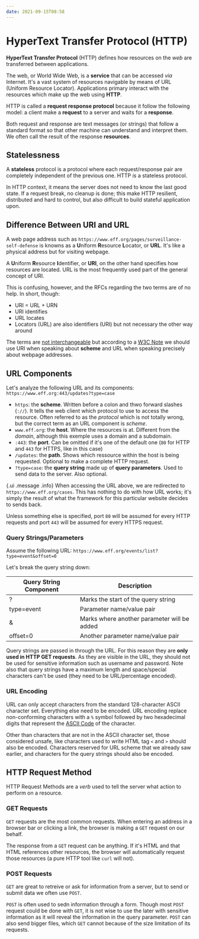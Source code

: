 ```yaml
---
date: 2021-09-15T08:58
---
```


# HyperText Transfer Protocol (HTTP)

**HyperText Transfer Protocol** (HTTP) defines how resources on the _web_
are transferred between applications.

The web, or World Wide Web, is a **service** that can be accessed _via_
Internet. It's a vast system of resources navigable by means of URL
(Uniform Resource Locator). Applications primary interact with the
resources which make up the web using **HTTP**.

HTTP is called a **request response protocol** because it follow the
following model: a client make a **request** to a server and waits for a
**response**.

Both request and response are text messages (or strings) that follow a
standard format so that other machine can understand and interpret them. We
often call the result of the response **resources**.

## Statelessness

A **stateless** protocol is a protocol where each request/response pair are
completely independent of the previous one. HTTP _is_ a stateless protocol.

In HTTP context, it means the server does not need to know the last good
state. If a request break, no cleanup is done; this make HTTP resilient,
distributed and hard to control, but also difficult to build stateful
application upon.

## Difference Between URI and URL

A web page address such as
`https://www.eff.org/pages/surveillance-self-defense` is knowns as a
**U**niform **R**esource **L**ocator, or **URL**. It's like a physical
address but for visiting webpage.

A **U**niform **R**esource **I**dentifier, or **URI**, on the other hand
specifies how resources are located. URL is the most frequently used part
of the general concept of URI.

This is confusing, however, and the RFCs regarding the two terms are of no
help. In short, though:

- URI = URL + URN
- URI identifies
- URL locates
- Locators (URL) are also identifiers (URI) but not necessary the other way
around

The terms are [not interchangeable](https://stackoverflow.com/a/1984225)
but according to a [W3C
Note](https://www.w3.org/TR/uri-clarification/#contemporary) we should use
URI when speaking about **scheme** and URL when speaking precisely about
webpage addresses.

## URL Components

Let's analyze the following URL and its components:
`https://www.eff.org:443/updates?type=case`

- `https`: the **scheme**. Written before a colon and thwo forward slashes
(`://`). It tells the web client which protocol to use to access the
resource. Often referred to as the _protocol_ which is not totally wrong,
but the correct term as an URL component is _scheme_.
- `www.eff.org`: the **host**. Where the resources is at. Different from
the _domain_, although this exemple uses a domain and a subdomain.
- `:443`: the **port**. Can be omitted if it's one of the default one (`80`
for HTTP and `443` for HTTPS, like in this case)
- `/updates`: the **path**. Shows which ressource within the host is being
requested. Optional to make a complete HTTP request.
- `?type=case`: the **query string** made up of **query parameters**. Used
to send data to the server. Also optional.

{.ui .message .info}
When accessing the URL above, we are redirected to
`https://www.eff.org/cases`. This has nothing to do with how URL works;
it's simply the result of what the framework for this particular website
decides to sends back.

Unless something else is specified, port `80` will be assumed for every
HTTP requests and port `443` will be assumed for every HTTPS request.

### Query Strings/Parameters

Assume the following URL:
`https://www.eff.org/events/list?type=event&offset=0`

Let's break the query string down:

<table class="ui celled table">
  <thead>
    <tr>
      <th>Query String Component</th>
      <th>Description</th>
    </tr>
  </thead>
  <tbody>
    <tr>
      <td data-label="Query String Component">?</td>
      <td data-label="Description">Marks the start of the query string</td>
    </tr>
    <tr>
      <td data-label="Query String Component">type=event</td>
      <td data-label="Description">Parameter name/value pair</td>
    </tr>
    <tr>
      <td data-label="Query String Component">&</td>
      <td data-label="Description">Marks where another parameter will be added</td>
    </tr>
    <tr>
      <td data-label="Query String Component">offset=0</td>
      <td data-label="Description">Another parameter name/value pair</td>
    </tr>
  </tbody>
</table>

Query strings are passed in through the URL. For this reason they are
**only used in HTTP GET requests**. As they are visible in the URL, they
should not be used for sensitive information such as username and password.
Note also that query strings have a maximum length and space/special
characters can't be used (they need to be URL/percentage encoded).

### URL Encoding

URL can only accept characters from the standard 128-character ASCII
character set. Everything else need to be encoded. URL encoding replace
non-conforming characters with a `%` symbol followed by two hexadecimal
digits that represent the [ASCII Code](https://www.asciitable.com/) of the
character.

Other than characters that are not in the ASCII character set, those
considered unsafe, like characters used to write HTML tag `<` and `>`
should also be encoded. Characters reserved for URL scheme that we already
saw earlier, and characters for the query strings should also be encoded.

## HTTP Request Method

HTTP Request Methods are a _verb_ used to tell the server what action to
perform on a resource.

### GET Requests

`GET` requests are the most common requests. When entering an address in a
browser bar or clicking a link, the browser is making a `GET` request on
our behalf.

The response from a `GET` request can be anything. If it's HTML and that
HTML references other resources, the browser will automatically request
those resources (a pure HTTP tool like `curl` will not).

### POST Requests

`GET` are great to retreive or ask for information from a server, but to
send or submit data we often use `POST`.

`POST` is often used to sedn information through a form. Though most `POST`
request could be done with `GET`, it is not wise to use the later with
sensitive information as it will reveal the information in the query
parameter. `POST` can also send bigger files, which `GET` cannot because of
the size limitation of its requests.
